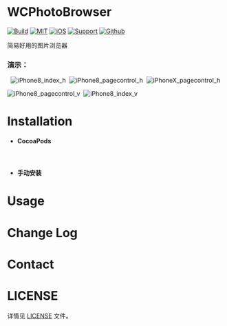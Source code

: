 # WCPhotoBrowser

[![Build](https://img.shields.io/badge/build-passing-green.svg)]() [![MIT](https://img.shields.io/badge/License-MIT-blue.svg)]() [![iOS](https://img.shields.io/badge/platform-iOS-lightgrey.svg)]() [![Support](https://img.shields.io/badge/support-iOS%208%2B-blue.svg)]() [![Github](https://img.shields.io/badge/github-MeetDay-yellowgreen.svg)]()

简易好用的图片浏览器

### 演示：

<div align=center>

![iPhone8_index_h](https://github.com/MeetDay/WCPhotoBrowser/blob/master/Assets/iPhone8_index_v.gif)  ![iPhone8_pagecontrol_h](https://github.com/MeetDay/WCPhotoBrowser/blob/master/Assets/iPhone8_pagecontrol_v.gif)  ![iPhoneX_pagecontrol_h](https://github.com/MeetDay/WCPhotoBrowser/blob/master/Assets/iPhoneX_pagecontrol_v.gif)

</div>

![iPhone8_pagecontrol_v](https://github.com/MeetDay/WCPhotoBrowser/blob/master/Assets/iPhone8_pagecontrol_h.gif)  ![iPhone8_index_v](https://github.com/MeetDay/WCPhotoBrowser/blob/master/Assets/iPhone8_index_h.gif)

# Installation

- #### CocoaPods
  
  ​


- #### 手动安装

# Usage



# Change Log





# Contact





# LICENSE

详情见 [LICENSE](https://github.com/MeetDay/WCPhotoBrowser/blob/master/LICENSE) 文件。